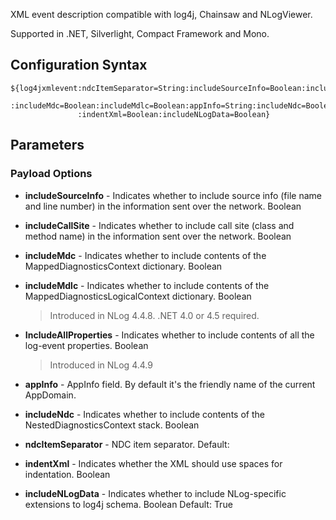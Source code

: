 XML event description compatible with log4j, Chainsaw and NLogViewer. 

Supported in .NET, Silverlight, Compact Framework and Mono.

## Configuration Syntax
```
${log4jxmlevent:ndcItemSeparator=String:includeSourceInfo=Boolean:includeCallSite=Boolean
               :includeMdc=Boolean:includeMdlc=Boolean:appInfo=String:includeNdc=Boolean
               :indentXml=Boolean:includeNLogData=Boolean}
```

## Parameters
### Payload Options
* **includeSourceInfo** - Indicates whether to include source info (file name and line number) in the information sent over the network. Boolean

* **includeCallSite** - Indicates whether to include call site (class and method name) in the information sent over the network. Boolean

* **includeMdc** - Indicates whether to include contents of the MappedDiagnosticsContext dictionary. Boolean
* **includeMdlc** - Indicates whether to include contents of the MappedDiagnosticsLogicalContext dictionary. Boolean
  > Introduced in NLog 4.4.8. .NET 4.0 or 4.5 required.
* **IncludeAllProperties** - Indicates whether to include contents of all the log-event properties. Boolean
  > Introduced in NLog 4.4.9

* **appInfo** - AppInfo field. By default it's the friendly name of the current AppDomain.
* **includeNdc** - Indicates whether to include contents of the NestedDiagnosticsContext stack. Boolean
* **ndcItemSeparator** - NDC item separator. Default: 
* **indentXml** - Indicates whether the XML should use spaces for indentation. Boolean
* **includeNLogData** - Indicates whether to include NLog-specific extensions to log4j schema. Boolean Default: True